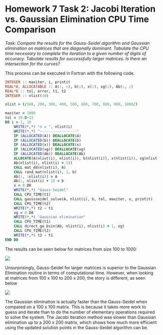 # Homework 7 Task 2: Jacobi Iteration vs. Gaussian Elimination CPU Time Comparison

*Task: Compare the results for the Gauss-Seidel algorithm and Gaussian elimination on matrices that are diagonally dominant. Tabulate the CPU time necessary to complete the iteration to a given number of digits of accuracy. Tabulate results for successfully larger matrices. Is there an intersection for the curves?*

This process can be executed in Fortran with the following code.

```fortran
INTEGER :: maxiter, i, printit
REAL*8, ALLOCATABLE :: A(:, :), b(:), x(:), xg(:), Ab(:, :)
REAL*8 :: tol, error, t1, t2
INTEGER :: nlist(10)

nlist = (/100, 200, 300, 400, 500, 600, 700, 800, 900, 1000/)

maxiter = 1000
tol = 10.D-15
DO i = 1, 10
    WRITE(*,*) "n = ", nlist(i)
    WRITE(*,*) "-----------------"
    IF (ALLOCATED(A)) DEALLOCATE(A)
    IF (ALLOCATED(b)) DEALLOCATE(b)
    IF (ALLOCATED(x)) DEALLOCATE(x)
    IF (ALLOCATED(xg)) DEALLOCATE(xg)
    IF (ALLOCATED(Ab)) DEALLOCATE(Ab)
    ALLOCATE(A(nlist(i), nlist(i)), b(nlist(i)), x(nlist(i)), xg(nlist(i)),
    Ab(nlist(i), nlist(i) + 1))
    CALL mat_dd(nlist(i), A)
    CALL rand_mat(nlist(i), 1, b)
    Ab(:, :nlist(i)) = A
    Ab(:, nlist(i) + 1) = b
    x = 0.D0
    WRITE(*,*) "Gauss-Seidel"
    CALL CPU_TIME(t1)
    CALL gaussseidel_solve(A, nlist(i), b, tol, maxiter, x, printit)
    CALL CPU_TIME(t2)
    WRITE(*,*) t2 - t1
    xg = 0.D0
    WRITE(*,*) "Gaussian elimination"
    CALL CPU_TIME(t1)
    CALL direct_ge_bsin(Ab, nlist(i), nlist(i) + 1, xg)
    CALL CPU_TIME(t2)
    WRITE(*,*) t2 - t1
END DO
```

The results can be seen below for matrices from size 100 to 1000:

![](GS_v_GE_time.png)

Unsurprisingly, Gauss-Seidel for larger matrices is superior to the Gaussian Elimination routine in terms of computational time. However, when looking at matrices from 100 x 100 to 200 x 200, the story is different, as seen below

![](GS_v_GE_time_zoom.png)

The Gaussian elimination is actually faster than the Gauss-Seidel when compared on a 100 x 100 matrix. This is because it takes more work to guess and iterate than to do the number of elementary operations required to solve the system. The Jacobi iteration method was slower than Gaussian elimination up to a 200 x 200 matrix, which shows how much more efficient using the updated solution points in the Gauss-Seidel algorithm can be.